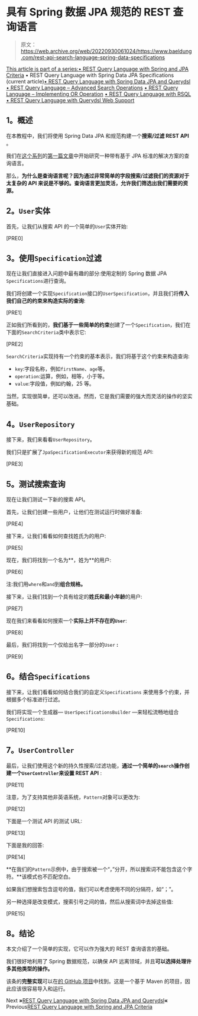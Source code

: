 # 具有 Spring 数据 JPA 规范的 REST 查询语言

> 原文：<https://web.archive.org/web/20220930061024/https://www.baeldung.com/rest-api-search-language-spring-data-specifications>

[This article is part of a series:](javascript:void(0);)[• REST Query Language with Spring and JPA Criteria](/web/20220926194244/https://www.baeldung.com/rest-search-language-spring-jpa-criteria)
• REST Query Language with Spring Data JPA Specifications (current article)[• REST Query Language with Spring Data JPA and Querydsl](/web/20220926194244/https://www.baeldung.com/rest-api-search-language-spring-data-querydsl)
[• REST Query Language – Advanced Search Operations](/web/20220926194244/https://www.baeldung.com/rest-api-query-search-language-more-operations)
[• REST Query Language – Implementing OR Operation](/web/20220926194244/https://www.baeldung.com/rest-api-query-search-or-operation)
[• REST Query Language with RSQL](/web/20220926194244/https://www.baeldung.com/rest-api-search-language-rsql-fiql)
[• REST Query Language with Querydsl Web Support](/web/20220926194244/https://www.baeldung.com/rest-api-search-querydsl-web-in-spring-data-jpa)

## **1。概述**

在本教程中，我们将使用 Spring Data JPA 和规范构建一个**搜索/过滤 REST API** 。

我们在[这个系列](/web/20220926194244/https://www.baeldung.com/spring-rest-api-query-search-language-tutorial)的[第一篇文章](/web/20220926194244/https://www.baeldung.com/rest-search-language-spring-jpa-criteria "REST Query Language with Spring and JPA Criteria")中开始研究一种带有基于 JPA 标准的解决方案的查询语言。

那么，**为什么是查询语言呢？因为通过非常简单的字段搜索/过滤我们的资源对于太复杂的 API 来说是不够的。**查询语言更加灵活**，允许我们筛选出我们需要的资源。**

## **2。`User`实体**

首先，让我们从搜索 API 的一个简单的`User`实体开始:

[PRE0]

## **3。使用`Specification`过滤**

现在让我们直接进入问题中最有趣的部分:使用定制的 Spring 数据 JPA `Specifications`进行查询。

我们将创建一个实现`Specification`接口的`UserSpecification`，并且我们将**传入我们自己的约束来构造实际的查询**:

[PRE1]

正如我们所看到的，**我们基于一些简单的约束**创建了一个`Specification`，我们在下面的`SearchCriteria`类中表示它:

[PRE2]

`SearchCriteria`实现持有一个约束的基本表示，我们将基于这个约束来构造查询:

*   `key`:字段名称，例如`firstName`、`age`等。
*   `operation`:运算，例如，相等，小于等。
*   `value`:字段值，例如约翰，25 等。

当然，实现很简单，还可以改进。然而，它是我们需要的强大而灵活的操作的坚实基础。

## **4。`UserRepository`**

接下来，我们来看看`UserRepository`。

我们只是扩展了`JpaSpecificationExecutor`来获得新的规范 API:

[PRE3]

## **5。测试搜索查询**

现在让我们测试一下新的搜索 API。

首先，让我们创建一些用户，让他们在测试运行时做好准备:

[PRE4]

接下来，让我们看看如何查找姓氏为的用户:

[PRE5]

现在，我们将找到一个名为**，姓为**的用户:

[PRE6]

注:我们用`where`和`and`到**组合规格。**

接下来，让我们找到一个具有给定的**姓氏和最小年龄**的用户:

[PRE7]

现在我们来看看如何搜索一个**实际上并不存在的`User`**:

[PRE8]

最后，我们将找到一个仅给出名字一部分的`User` **:**

[PRE9]

## **6。结合`Specifications`**

接下来，让我们看看如何结合我们的自定义`Specifications` 来使用多个约束，并根据多个标准进行过滤。

我们将实现一个生成器— `UserSpecificationsBuilder` —来轻松流畅地组合`Specifications`:

[PRE10]

## **7。`UserController`**

最后，让我们使用这个新的持久性搜索/过滤功能，**通过一个简单的`search`操作创建一个`UserController`来设置 REST API** :

[PRE11]

注意，为了支持其他非英语系统，`Pattern`对象可以更改为:

[PRE12]

下面是一个测试 API 的测试 URL:

[PRE13]

下面是我的回答:

[PRE14]

**在我们的`Pattern`示例中，由于搜索被一个“，”分开，所以搜索词不能包含这个字符。**该模式也不匹配空白。

如果我们想搜索包含逗号的值，我们可以考虑使用不同的分隔符，如“；”。

另一种选择是改变模式，搜索引号之间的值，然后从搜索词中去掉这些值:

[PRE15]

## **8。结论**

本文介绍了一个简单的实现，它可以作为强大的 REST 查询语言的基础。

我们很好地利用了 Spring 数据规范，以确保 API 远离领域，并且**可以选择处理许多其他类型的操作。**

该条的**完整实现**可以在[的 GitHub 项目](https://web.archive.org/web/20220926194244/https://github.com/eugenp/tutorials/tree/master/spring-web-modules/spring-rest-query-language "The Full Example Project on Github")中找到。这是一个基于 Maven 的项目，因此应该很容易导入和运行。

Next **»**[REST Query Language with Spring Data JPA and Querydsl](/web/20220926194244/https://www.baeldung.com/rest-api-search-language-spring-data-querydsl)**«** Previous[REST Query Language with Spring and JPA Criteria](/web/20220926194244/https://www.baeldung.com/rest-search-language-spring-jpa-criteria)
